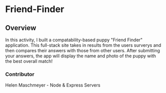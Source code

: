 # Friend-Finder

## Overview 
In this activity, I built a compatability-based puppy "Friend Finder" application. This full-stack site takes in results from the users surverys and then compares their answers with those from other users. After submitting your answers, the app will display the name and photo of the puppy with the best overall match!

### Contributor
Helen Maschmeyer - Node & Express Servers